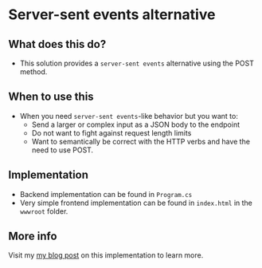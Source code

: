 # Server-sent events alternative

## What does this do?

- This solution provides a `server-sent events` alternative using the POST method.

## When to use this

- When you need `server-sent events`-like behavior but you want to:
    - Send a larger or complex input as a JSON body to the endpoint
    - Do not want to fight against request length limits
    - Want to semantically be correct with the HTTP verbs and have the need to use POST.

## Implementation

- Backend implementation can be found in `Program.cs`
- Very simple frontend implementation can be found in `index.html` in the `wwwroot` folder.

## More info

Visit my [my blog post](https://blog.xentricator.be/2023-11-21-alternative-to-server-sent-events/) on this
implementation to learn more.
